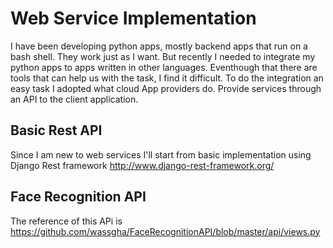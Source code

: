 # Web Service Implementation
I have been developing python apps, mostly backend apps that run on a bash shell. They work just as I want. 
But recently I needed to integrate my python apps to apps written in other languages. Eventhough that there are tools that can help us with the task, I find it difficult. 
To do the integration an easy task I adopted what cloud App providers do. Provide services through an API to the client application.

## Basic Rest API
Since I am new to web services I'll start from basic implementation using Django Rest framework
<http://www.django-rest-framework.org/>


## Face Recognition API
The reference of this APi is <https://github.com/wassgha/FaceRecognitionAPI/blob/master/api/views.py>
